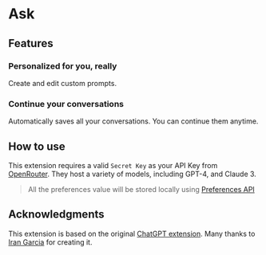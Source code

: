 # Ask

## Features

### Personalized for you, really

Create and edit custom prompts.

### Continue your conversations

Automatically saves all your conversations. You can continue them anytime.

## How to use

This extension requires a valid `Secret Key` as your API Key from [OpenRouter](https://openrouter.ai/keys). They host a variety of models, including GPT-4, and Claude 3.

> All the preferences value will be stored locally using [Preferences API](https://developers.raycast.com/api-reference/preferences)

## Acknowledgments

This extension is based on the original [ChatGPT extension](https://github.com/raycast/extensions/tree/main/extensions/chatgpt). Many thanks to [Iran Garcia](irangarcia.co) for creating it.
